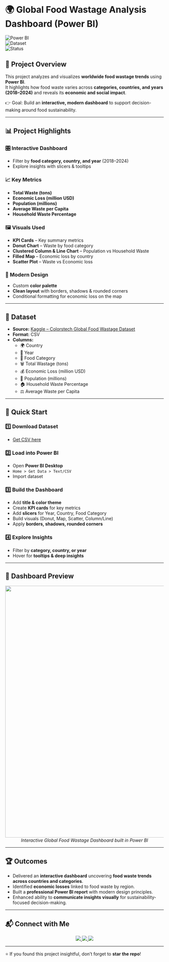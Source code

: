 # 🌍 Global Food Wastage Analysis Dashboard (Power BI)  

![Power BI](https://img.shields.io/badge/PowerBI-F2C811?style=for-the-badge&logo=powerbi&logoColor=black)  
![Dataset](https://img.shields.io/badge/Dataset-Kaggle-blue?style=for-the-badge&logo=kaggle&logoColor=white)  
![Status](https://img.shields.io/badge/Status-Completed-success?style=for-the-badge)  

## 📌 Project Overview  
This project analyzes and visualizes **worldwide food wastage trends** using **Power BI**.  
It highlights how food waste varies across **categories, countries, and years (2018–2024)** and reveals its **economic and social impact**.  

👉 Goal: Build an **interactive, modern dashboard** to support decision-making around food sustainability.  

---

## 📊 Project Highlights  

### 🎛 Interactive Dashboard  
- Filter by **food category, country, and year** (2018–2024)  
- Explore insights with slicers & tooltips  

### 📈 Key Metrics  
- **Total Waste (tons)**  
- **Economic Loss (million USD)**  
- **Population (millions)**  
- **Average Waste per Capita**  
- **Household Waste Percentage**  

### 🖼 Visuals Used  
- **KPI Cards** – Key summary metrics  
- **Donut Chart** – Waste by food category  
- **Clustered Column & Line Chart** – Population vs Household Waste  
- **Filled Map** – Economic loss by country  
- **Scatter Plot** – Waste vs Economic loss  

### 🎨 Modern Design  
- Custom **color palette**  
- **Clean layout** with borders, shadows & rounded corners  
- Conditional formatting for economic loss on the map  

---

## 📁 Dataset  
- **Source:** [Kaggle – Colorstech Global Food Wastage Dataset](#)  
- **Format:** CSV  
- **Columns:**  
  - 🌍 Country  
  - 📅 Year  
  - 🍞 Food Category  
  - 🗑 Total Wastage (tons)  
  - 💰 Economic Loss (million USD)  
  - 👥 Population (millions)  
  - 🏠 Household Waste Percentage  
  - ⚖️ Average Waste per Capita  

---

## 🚀 Quick Start  

### 1️⃣ Download Dataset  
- [Get CSV here](#)  

### 2️⃣ Load into Power BI  
- Open **Power BI Desktop**  
- `Home > Get Data > Text/CSV`  
- Import dataset  

### 3️⃣ Build the Dashboard  
- Add **title & color theme**  
- Create **KPI cards** for key metrics  
- Add **slicers** for Year, Country, Food Category  
- Build visuals (Donut, Map, Scatter, Column/Line)  
- Apply **borders, shadows, rounded corners**  

### 4️⃣ Explore Insights  
- Filter by **category, country, or year**  
- Hover for **tooltips & deep insights**  

---

## 📸 Dashboard Preview  

<p align="center">
  <img src="screenshots/food_wastage_dashboard.png" width="800"/>
  <br>
  <i>Interactive Global Food Wastage Dashboard built in Power BI</i>
</p>  

---

## 🏆 Outcomes  
- Delivered an **interactive dashboard** uncovering **food waste trends across countries and categories**.  
- Identified **economic losses** linked to food waste by region.  
- Built a **professional Power BI report** with modern design principles.  
- Enhanced ability to **communicate insights visually** for sustainability-focused decision-making.  

---

## 📬 Connect with Me  
<p align="center">
  <a href="https://www.linkedin.com/in/yourprofile" target="_blank">
    <img src="https://img.shields.io/badge/LinkedIn-0A66C2?style=for-the-badge&logo=linkedin&logoColor=white"/>
  </a>
  <a href="mailto:your.email@example.com">
    <img src="https://img.shields.io/badge/Email-D14836?style=for-the-badge&logo=gmail&logoColor=white"/>
  </a>
  <a href="https://github.com/YourGitHubUsername" target="_blank">
    <img src="https://img.shields.io/badge/GitHub-181717?style=for-the-badge&logo=github&logoColor=white"/>
  </a>
</p>  

---

⭐ If you found this project insightful, don’t forget to **star the repo**!  
